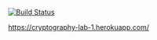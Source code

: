 [![Build Status](https://travis-ci.org/arturdedela/cryptography-lab-1.svg?branch=master)](https://cryptography-lab-1.herokuapp.com)

https://cryptography-lab-1.herokuapp.com/
